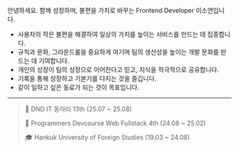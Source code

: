안녕하세요. 함께 성장하며, 불편을 가치로 바꾸는 Frontend Developer 이소연입니다.

- 사용자의 작은 불편을 해결하여 일상의 가치를 높이는 서비스를 만드는 데 집중합니다.
- 규칙과 문화, 그라운드룰을 중요하게 여기며 팀의 생산성을 높이는 개발 문화를 만드는 데 기여합니다.
- 개인의 성장이 팀의 성장으로 이어진다고 믿고, 지식을 적극적으로 공유합니다.
- 기록을 통해 성장하고 기본기를 다지는 것을 즐깁니다.
- 같이 일하고 싶은 동료가 되는 것이 목표입니다.


---

> 👥 DND IT 동아리 13th (25.07 ~ 25.08)
> 
> 👥 Programmers Devcourse Web Fullstack 4th (24.08 ~ 25.02)
> 
> 🎓 Hankuk University of Foreign Studies (19.03 ~ 24.08) 
